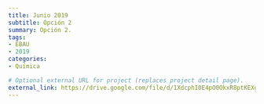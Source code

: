 ```yaml
---
title: Junio 2019
subtitle: Opción 2
summary: Opción 2.
tags:
- EBAU
- 2019
categories:
- Química

# Optional external URL for project (replaces project detail page).
external_link: https://drive.google.com/file/d/1XdcphI0E4pO0OkxR8ptKEXgC2kTjOBNb/view
---
```

